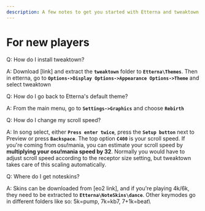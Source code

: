 ```yaml
---
description: A few notes to get you started with Etterna and tweaktown
---
```


# For new players

Q: How do I install tweaktown?

A: Download \[link] and extract the **`tweaktown`** folder to **`Etterna\Themes`**. Then in etterna, go to **`Options->Display Options->Appearance Options->Theme`** and select tweaktown



Q: How do I go back to Etterna's default theme?

A: From the main menu, go to **`Settings->Graphics`** and choose **`Rebirth`**



Q: How do I change my scroll speed?

A: In song select, either **`Press enter twice`**, press the **`Setup button`** next to Preview or press **`Backspace`**. The top option **`C400`** is your scroll speed. If you're coming from osu!mania, you can estimate your scroll speed by **multiplying your osu!mania speed by 32**. Normally you would have to adjust scroll speed according to the receptor size setting, but tweaktown takes care of this scaling automatically.



Q: Where do I get noteskins?

A: Skins can be downloaded from \[eo2 link], and if you're playing 4k/6k, they need to be extracted to **`Etterna\NoteSkins\dance`**. Other keymodes go in different folders like so: 5k=pump, 7k=kb7, 7+1k=beat\






